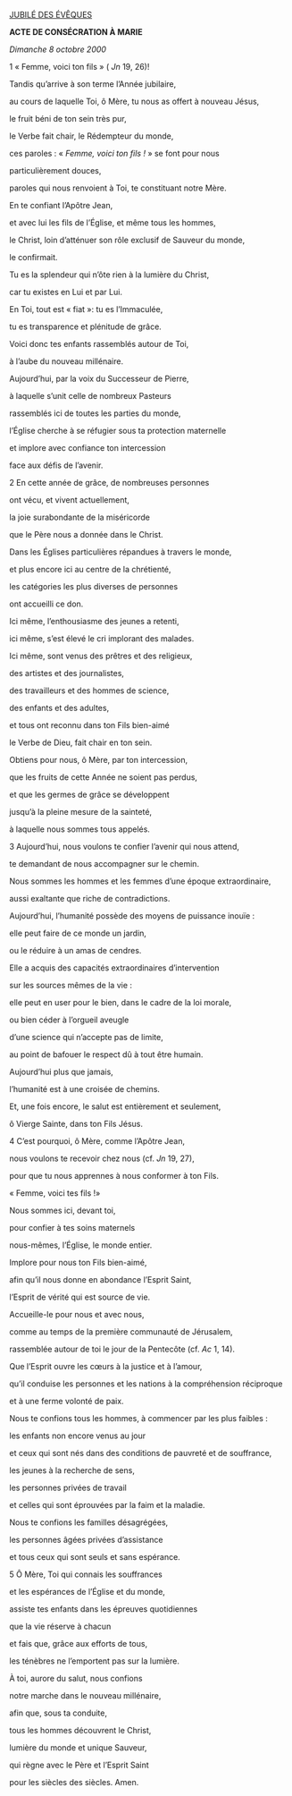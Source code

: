 [JUBILÉ DES ÉVÊQUES](http://www.vatican.va/jubilee_2000/jubilevents/events_jubilbishops_fr.htm)

**ACTE DE CONSÉCRATION À MARIE**

*Dimanche 8 octobre 2000*

1 « Femme, voici ton fils » ( *Jn* 19, 26)!

Tandis qu’arrive à son terme l’Année jubilaire,

au cours de laquelle Toi, ô Mère, tu nous as offert à nouveau Jésus,

le fruit béni de ton sein très pur,

le Verbe fait chair, le Rédempteur du monde,

ces paroles : « *Femme, voici ton fils !* » se font pour nous

particulièrement douces,

paroles qui nous renvoient à Toi, te constituant notre Mère.

En te confiant l’Apôtre Jean,

et avec lui les fils de l’Église, et même tous les hommes,

le Christ, loin d’atténuer son rôle exclusif de Sauveur du monde,

le confirmait.

Tu es la splendeur qui n’ôte rien à la lumière du Christ,

car tu existes en Lui et par Lui.

En Toi, tout est « fiat »: tu es l’Immaculée,

tu es transparence et plénitude de grâce.

Voici donc tes enfants rassemblés autour de Toi,

à l’aube du nouveau millénaire.

Aujourd’hui, par la voix du Successeur de Pierre,

à laquelle s’unit celle de nombreux Pasteurs

rassemblés ici de toutes les parties du monde,

l’Église cherche à se réfugier sous ta protection maternelle

et implore avec confiance ton intercession

face aux défis de l’avenir.

2 En cette année de grâce, de nombreuses personnes

ont vécu, et vivent actuellement,

la joie surabondante de la miséricorde

que le Père nous a donnée dans le Christ.

Dans les Églises particulières répandues à travers le monde,

et plus encore ici au centre de la chrétienté,

les catégories les plus diverses de personnes

ont accueilli ce don.

Ici même, l’enthousiasme des jeunes a retenti,

ici même, s’est élevé le cri implorant des malades.

Ici même, sont venus des prêtres et des religieux,

des artistes et des journalistes,

des travailleurs et des hommes de science,

des enfants et des adultes,

et tous ont reconnu dans ton Fils bien-aimé

le Verbe de Dieu, fait chair en ton sein.

Obtiens pour nous, ô Mère, par ton intercession,

que les fruits de cette Année ne soient pas perdus,

et que les germes de grâce se développent

jusqu’à la pleine mesure de la sainteté,

à laquelle nous sommes tous appelés.

3 Aujourd’hui, nous voulons te confier l’avenir qui nous attend,

te demandant de nous accompagner sur le chemin.

Nous sommes les hommes et les femmes d’une époque extraordinaire,

aussi exaltante que riche de contradictions.

Aujourd’hui, l’humanité possède des moyens de puissance inouïe :

elle peut faire de ce monde un jardin,

ou le réduire à un amas de cendres.

Elle a acquis des capacités extraordinaires d’intervention

sur les sources mêmes de la vie :

elle peut en user pour le bien, dans le cadre de la loi morale,

ou bien céder à l’orgueil aveugle

d’une science qui n’accepte pas de limite,

au point de bafouer le respect dû à tout être humain.

Aujourd’hui plus que jamais,

l’humanité est à une croisée de chemins.

Et, une fois encore, le salut est entièrement et seulement,

ô Vierge Sainte, dans ton Fils Jésus.

4 C’est pourquoi, ô Mère, comme l’Apôtre Jean,

nous voulons te recevoir chez nous (cf. *Jn* 19, 27),

pour que tu nous apprennes à nous conformer à ton Fils.

« Femme, voici tes fils !»

Nous sommes ici, devant toi,

pour confier à tes soins maternels

nous-mêmes, l’Église, le monde entier.

Implore pour nous ton Fils bien-aimé,

afin qu’il nous donne en abondance l’Esprit Saint,

l’Esprit de vérité qui est source de vie.

Accueille-le pour nous et avec nous,

comme au temps de la première communauté de Jérusalem,

rassemblée autour de toi le jour de la Pentecôte (cf. *Ac* 1, 14).

Que l’Esprit ouvre les cœurs à la justice et à l’amour,

qu’il conduise les personnes et les nations à la compréhension réciproque

et à une ferme volonté de paix.

Nous te confions tous les hommes, à commencer par les plus faibles :

les enfants non encore venus au jour

et ceux qui sont nés dans des conditions de pauvreté et de souffrance,

les jeunes à la recherche de sens,

les personnes privées de travail

et celles qui sont éprouvées par la faim et la maladie.

Nous te confions les familles désagrégées,

les personnes âgées privées d’assistance

et tous ceux qui sont seuls et sans espérance.

5 Ô Mère, Toi qui connais les souffrances

et les espérances de l’Église et du monde,

assiste tes enfants dans les épreuves quotidiennes

que la vie réserve à chacun

et fais que, grâce aux efforts de tous,

les ténèbres ne l’emportent pas sur la lumière.

À toi, aurore du salut, nous confions

notre marche dans le nouveau millénaire,

afin que, sous ta conduite,

tous les hommes découvrent le Christ,

lumière du monde et unique Sauveur,

qui règne avec le Père et l’Esprit Saint

pour les siècles des siècles. Amen.